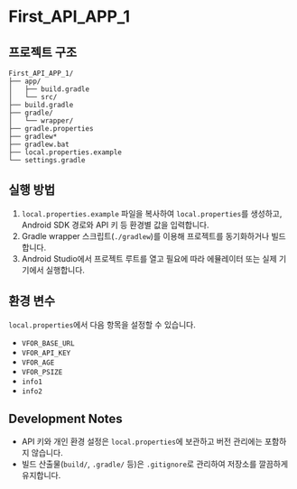 # First_API_APP_1
## 프로젝트 구조
```
First_API_APP_1/
├── app/
│   ├── build.gradle
│   └── src/
├── build.gradle
├── gradle/
│   └── wrapper/
├── gradle.properties
├── gradlew*
├── gradlew.bat
├── local.properties.example
└── settings.gradle
```

## 실행 방법
1. `local.properties.example` 파일을 복사하여 `local.properties`를 생성하고, Android SDK 경로와 API 키 등 환경별 값을 입력합니다.
2. Gradle wrapper 스크립트(`./gradlew`)를 이용해 프로젝트를 동기화하거나 빌드합니다.
3. Android Studio에서 프로젝트 루트를 열고 필요에 따라 에뮬레이터 또는 실제 기기에서 실행합니다.

## 환경 변수
`local.properties`에서 다음 항목을 설정할 수 있습니다.
- `VFOR_BASE_URL`
- `VFOR_API_KEY`
- `VFOR_AGE`
- `VFOR_PSIZE`
- `info1`
- `info2`

## Development Notes
- API 키와 개인 환경 설정은 `local.properties`에 보관하고 버전 관리에는 포함하지 않습니다.
- 빌드 산출물(`build/`, `.gradle/` 등)은 `.gitignore`로 관리하여 저장소를 깔끔하게 유지합니다.
